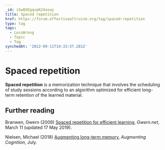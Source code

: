 ```yaml
---
_id: iSwQSEgqvpK24aswy
title: Spaced repetition
href: https://forum.effectivealtruism.org/tag/spaced-repetition
type: tag
tags:
  - LessWrong
  - Topic
  - Tag
synchedAt: '2022-09-11T14:33:57.281Z'
---
```

# Spaced repetition

**Spaced repetition** is a memorization technique that involves the scheduling of study sessions according to an algorithm optimized for efficient long-term retention of the learned material.

Further reading
---------------

Branwen, Gwern (2009) [Spaced repetition for efficient learning](https://www.gwern.net/Spaced-repetition), *Gwern.net*, March 11 (updated 17 May 2019).

Nielsen, Michael (2018) [Augmenting long-term memory](http://augmentingcognition.com/ltm.html), *Augmenting Cognition*, July.